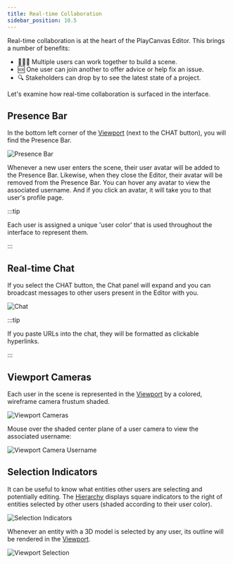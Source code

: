 ```yaml
---
title: Real-time Collaboration
sidebar_position: 10.5
---
```


Real-time collaboration is at the heart of the PlayCanvas Editor. This brings a number of benefits:

* 🧑‍🤝‍🧑 Multiple users can work together to build a scene.
* 🆘 One user can join another to offer advice or help fix an issue.
* 🔍 Stakeholders can drop by to see the latest state of a project.

Let's examine how real-time collaboration is surfaced in the interface.

## Presence Bar

In the bottom left corner of the [Viewport](viewport.md) (next to the CHAT button), you will find the Presence Bar.

![Presence Bar](/images/user-manual/editor/realtime-collaboration/presence-bar.png)

Whenever a new user enters the scene, their user avatar will be added to the Presence Bar. Likewise, when they close the Editor, their avatar will be removed from the Presence Bar. You can hover any avatar to view the associated username. And if you click an avatar, it will take you to that user's profile page.

:::tip

Each user is assigned a unique 'user color' that is used throughout the interface to represent them.

:::

## Real-time Chat

If you select the CHAT button, the Chat panel will expand and you can broadcast messages to other users present in the Editor with you.

![Chat](/images/user-manual/editor/realtime-collaboration/chat.gif)

:::tip

If you paste URLs into the chat, they will be formatted as clickable hyperlinks.

:::

## Viewport Cameras

Each user in the scene is represented in the [Viewport](viewport.md) by a colored, wireframe camera frustum shaded.

![Viewport Cameras](/images/user-manual/editor/realtime-collaboration/viewport-cameras.webp)

Mouse over the shaded center plane of a user camera to view the associated username:

![Viewport Camera Username](/images/user-manual/editor/realtime-collaboration/viewport-camera-username.png)

## Selection Indicators

It can be useful to know what entities other users are selecting and potentially editing. The [Hierarchy](hierarchy.md) displays square indicators to the right of entities selected by other users (shaded according to their user color).

![Selection Indicators](/images/user-manual/editor/realtime-collaboration/selection-indicators.gif)

Whenever an entity with a 3D model is selected by any user, its outline will be rendered in the [Viewport](viewport.md).

![Viewport Selection](/images/user-manual/editor/realtime-collaboration/viewport-selection.gif)
